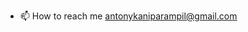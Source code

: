 
- 📫 How to reach me antonykaniparampil@gmail.com

<!---
antonysebastian2005/antonysebastian2005 is a ✨ special ✨ repository because its `README.md` (this file) appears on your GitHub profile.
You can click the Preview link to take a look at your changes.
--->
